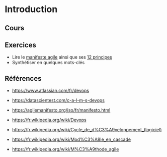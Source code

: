 # Introduction

## Cours

<script setup>
import Introduction from '@/components/lessons/introduction.vue'
</script>

<Introduction />

## Exercices

- Lire le [manifeste agile](https://agilemanifesto.org/iso/fr/manifesto.html) ainsi que ses [12 principes](https://agilemanifesto.org/iso/fr/principles.html)
- Synthétiser en quelques mots-clés

## Références

- https://www.atlassian.com/fr/devops
- https://datascientest.com/c-a-l-m-s-devops
- https://agilemanifesto.org/iso/fr/manifesto.html

- https://fr.wikipedia.org/wiki/Devops
- https://fr.wikipedia.org/wiki/Cycle_de_d%C3%A9veloppement_(logiciel)
- https://fr.wikipedia.org/wiki/Mod%C3%A8le_en_cascade
- https://fr.wikipedia.org/wiki/M%C3%A9thode_agile
